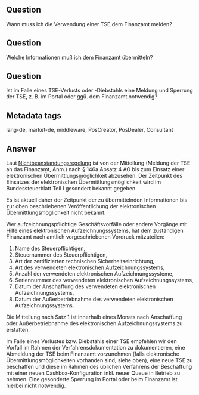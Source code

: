 ## Question

Wann muss ich die Verwendung einer TSE dem Finanzamt melden?

## Question

Welche Informationen muß ich dem Finanzamt übermitteln?

## Question

Ist im Falle eines TSE-Verlusts oder -Diebstahls eine Meldung und Sperrung der TSE, z. B. im Portal oder ggü. dem Finanzamt notwendig?

## Metadata tags

lang-de, market-de, middleware, PosCreator, PosDealer, Consultant

## Answer

Laut [Nichtbeanstandungsregelung](https://docs.fiskaltrust.cloud/doc/productdescription-de-doc/product-service-description/DE-rechtliche-grundlagen.html#aktuell-gültige-rechtliche-grundlagen) ist von der Mitteilung (Meldung der TSE an das Finanzamt, Anm.) nach § 146a Absatz 4 AO bis zum Einsatz einer elektronischen Übermittlungsmöglichkeit abzusehen. Der Zeitpunkt des Einsatzes der elektronischen Übermittlungsmöglichkeit wird im Bundessteuerblatt Teil I gesondert bekannt gegeben.

Es ist aktuell daher der Zeitpunkt der zu übermittelnden Informationen bis zur oben beschriebenen Veröffentlichung der elektronischen Übermittlungsmöglichkeit nicht bekannt. 

Wer aufzeichnungspflichtige Geschäftsvorfälle oder andere Vorgänge mit Hilfe eines elektronischen Aufzeichnungssystems, hat dem zuständigen Finanzamt nach amtlich vorgeschriebenen Vordruck mitzuteilen: 

1. Name des Steuerpflichtigen, 
2. Steuernummer des Steuerpflichtigen, 
3. Art der zertifizierten technischen Sicherheitseinrichtung, 
4. Art des verwendeten elektronischen Aufzeichnungssystems, 
5. Anzahl der verwendeten elektronischen Aufzeichnungssysteme, 
6. Seriennummer des verwendeten elektronischen Aufzeichnungssystems, 
7. Datum der Anschaffung des verwendeten elektronischen Aufzeichnungssystems, 
8. Datum der Außerbetriebnahme des verwendeten elektronischen Aufzeichnungssystems. 

Die Mitteilung nach Satz 1 ist innerhalb eines Monats nach Anschaffung oder Außerbetriebnahme des elektronischen Aufzeichnungssystems zu erstatten.

Im Falle eines Verlustes bzw. Diebstahls einer TSE empfehlen wir den Vorfall im Rahmen der Verfahrensdokumentation zu dokumentieren, eine Abmeldung der TSE beim Finanzamt vorzunehmen (falls elektronische Übermittlungsmöglichkeiten vorhanden sind, siehe oben), eine neue TSE zu beschaffen und diese im Rahmen des üblichen Verfahrens der Beschaffung mit einer neuen Cashbox-Konfiguration inkl. neuer Queue in Betrieb zu nehmen. Eine gesonderte Sperrung im Portal oder beim Finanzamt ist hierbei nicht notwendig.
